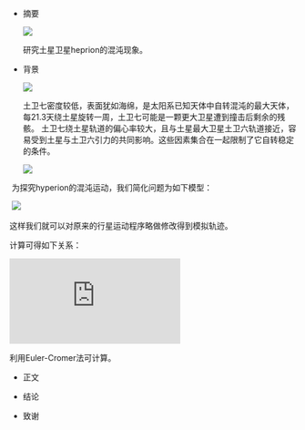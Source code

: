 * 摘要
  
  ![](http://m.shulife.com/uploads/20111025/20111025105439135.jpg)
  
  研究土星卫星heprion的混沌现象。

* 背景
  
  ![](https://upload.wikimedia.org/wikipedia/commons/thumb/9/94/Hyperion_true.jpg/270px-Hyperion_true.jpg)

  土卫七密度较低，表面犹如海绵，是太阳系已知天体中自转混沌的最大天体，每21.3天绕土星旋转一周，土卫七可能是一颗更大卫星遭到撞击后剩余的残骸。
土卫七绕土星轨道的偏心率较大，且与土星最大卫星土卫六轨道接近，容易受到土星与土卫六引力的共同影响。这些因素集合在一起限制了它自转稳定的条件。

  ![](http://himg2.huanqiu.com/attachment2010/2015/0729/20150729075650610.jpg)
  
  为探究hyperion的混沌运动，我们简化问题为如下模型：
  
  ![](http://ww4.sinaimg.cn/large/4da31865gw1facpjgtg1mj209d07kjrc.jpg)
  
  这样我们就可以对原来的行星运动程序略做修改得到模拟轨迹。
  
  
  计算可得如下关系：

  ![](http://latex.codecogs.com/gif.latex?%5Cfrac%7Bd%5Comega%7D%7Bdt%7D%3D-%5Cfrac%7B3GM_%7BSat%7D%7D%7Br_%7Bc%7D%5E5%7D%28x_%7Bc%7Dsin%5Ctheta-y_%7Bc%7Dcos%5Ctheta%29%28x_%7Bc%7Dcos%5Ctheta&plus;y_%7Bc%7Dsin%5Ctheta%29)


  利用Euler-Cromer法可计算。    
  
* 正文

  

* 结论
* 致谢

